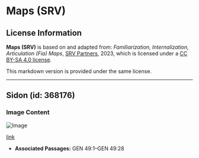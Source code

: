 # Maps (SRV)

## License Information

**Maps (SRV)** is based on and adapted from: _Familiarization, Internalization, Articulation (Fia) Maps_, [SRV Partners](https://srvpartners.org/home/), 2023, which is licensed under a [CC BY-SA 4.0 license](https://creativecommons.org/licenses/by-sa/4.0/legalcode.en).

This markdown version is provided under the same license.



--------------------------------

## Sidon (id: 368176)

### Image Content

![Image](https://cdn.aquifer.bible/aquifer-content/resources/FIAMaps/sidon.jpg)

[link](https://cdn.aquifer.bible/aquifer-content/resources/FIAMaps/sidon.jpg)

* **Associated Passages:** GEN 49:1–GEN 49:28

